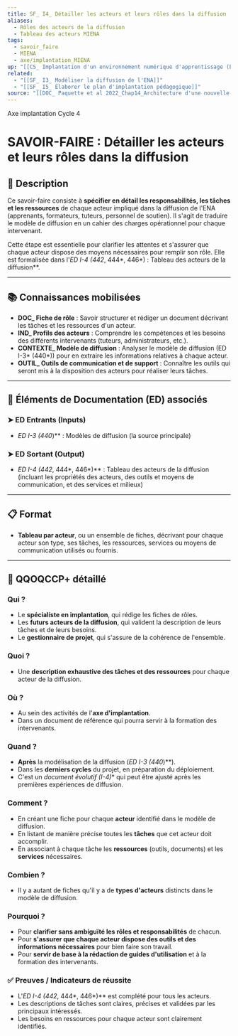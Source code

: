 ```yaml
---
title: SF_ I4_ Détailler les acteurs et leurs rôles dans la diffusion
aliases:
  - Rôles des acteurs de la diffusion
  - Tableau des acteurs MIENA
tags:
  - savoir_faire
  - MIENA
  - axe/implantation_MIENA
up: "[[CS_ Implantation d'un environnement numérique d'apprentissage (ENA)]]"
related:
  - "[[SF_ I3_ Modéliser la diffusion de l'ENA]]"
  - "[[SF_ I5_ Élaborer le plan d'implantation pédagogique]]"
source: "[[DOC_ Paquette et al 2022_Chap14_Architecture d'une nouvelle méthode d'ingénierie des ENA_ MIENA]]"
---
```

Axe implantation
Cycle 4
# SAVOIR-FAIRE : Détailler les acteurs et leurs rôles dans la diffusion

## 📌 Description
Ce savoir-faire consiste à **spécifier en détail les responsabilités, les tâches et les ressources** de chaque acteur impliqué dans la diffusion de l'ENA (apprenants, formateurs, tuteurs, personnel de soutien). Il s'agit de traduire le modèle de diffusion en un cahier des charges opérationnel pour chaque intervenant.

Cette étape est essentielle pour clarifier les attentes et s'assurer que chaque acteur dispose des moyens nécessaires pour remplir son rôle. Elle est formalisée dans l'**ED I-4* (442*, 444*, 446*) : Tableau des acteurs de la diffusion**.

---
## 📚 Connaissances mobilisées

- **DOC_ Fiche de rôle** : Savoir structurer et rédiger un document décrivant les tâches et les ressources d'un acteur.
- **IND_ Profils des acteurs** : Comprendre les compétences et les besoins des différents intervenants (tuteurs, administrateurs, etc.).
- **CONTEXTE_ Modèle de diffusion** : Analyser le modèle de diffusion (ED I-3* (440*)) pour en extraire les informations relatives à chaque acteur.
- **OUTIL_ Outils de communication et de support** : Connaître les outils qui seront mis à la disposition des acteurs pour réaliser leurs tâches.

---
## 🔄 Éléments de Documentation (ED) associés

### ➤ ED Entrants (Inputs)
* **ED I-3* (440*)** : Modèles de diffusion (la source principale)

### ➤ ED Sortant (Output)
* **ED I-4* (442*, 444*, 446*)** : Tableau des acteurs de la diffusion (incluant les propriétés des acteurs, des outils et moyens de communication, et des services et milieux)

---
## 📋 Format
- **Tableau par acteur**, ou un ensemble de fiches, décrivant pour chaque acteur son type, ses tâches, les ressources, services ou moyens de communication utilisés ou fournis.

---

## 🔎 QQOQCCP+ détaillé

### Qui ?
- Le **spécialiste en implantation**, qui rédige les fiches de rôles.
- Les **futurs acteurs de la diffusion**, qui valident la description de leurs tâches et de leurs besoins.
- Le **gestionnaire de projet**, qui s'assure de la cohérence de l'ensemble.

### Quoi ?
- Une **description exhaustive des tâches et des ressources** pour chaque acteur de la diffusion.

### Où ?
- Au sein des activités de l'**axe d'implantation**.
- Dans un document de référence qui pourra servir à la formation des intervenants.

### Quand ?
- **Après** la modélisation de la diffusion (**ED I-3* (440*)**).
- Dans les **derniers cycles** du projet, en préparation du déploiement.
- C'est un **document évolutif (I-4*)** qui peut être ajusté après les premières expériences de diffusion.

### Comment ?
- En créant une fiche pour chaque **acteur** identifié dans le modèle de diffusion.
- En listant de manière précise toutes les **tâches** que cet acteur doit accomplir.
- En associant à chaque tâche les **ressources** (outils, documents) et les **services** nécessaires.

### Combien ?
- Il y a autant de fiches qu'il y a de **types d'acteurs** distincts dans le modèle de diffusion.

### Pourquoi ?
- Pour **clarifier sans ambiguïté les rôles et responsabilités** de chacun.
- Pour **s'assurer que chaque acteur dispose des outils et des informations nécessaires** pour bien faire son travail.
- Pour **servir de base à la rédaction de guides d'utilisation** et à la formation des intervenants.

### ✅ Preuves / Indicateurs de réussite
- L'**ED I-4* (442*, 444*, 446*)** est complété pour tous les acteurs.
- Les descriptions de tâches sont claires, précises et validées par les principaux intéressés.
- Les besoins en ressources pour chaque acteur sont clairement identifiés.